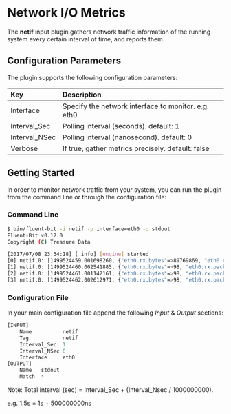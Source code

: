 # Network I/O Metrics

The **netif** input plugin gathers network traffic information of the running system every certain interval of time, and reports them.

## Configuration Parameters

The plugin supports the following configuration parameters:

| Key | Description |
| :--- | :--- |
| Interface | Specify the network interface to monitor. e.g. eth0 |
| Interval\_Sec | Polling interval \(seconds\).  default: 1 |
| Interval\_NSec | Polling interval \(nanosecond\). default: 0 |
| Verbose | If true, gather metrics precisely. default: false |

## Getting Started

In order to monitor network traffic from your system, you can run the plugin from the command line or through the configuration file:

### Command Line

```bash
$ bin/fluent-bit -i netif -p interface=eth0 -o stdout
Fluent-Bit v0.12.0
Copyright (C) Treasure Data

[2017/07/08 23:34:18] [ info] [engine] started
[0] netif.0: [1499524459.001698260, {"eth0.rx.bytes"=>89769869, "eth0.rx.packets"=>73357, "eth0.rx.errors"=>0, "eth0.tx.bytes"=>4256474, "eth0.tx.packets"=>24293, "eth0.tx.errors"=>0}]
[1] netif.0: [1499524460.002541885, {"eth0.rx.bytes"=>98, "eth0.rx.packets"=>1, "eth0.rx.errors"=>0, "eth0.tx.bytes"=>98, "eth0.tx.packets"=>1, "eth0.tx.errors"=>0}]
[2] netif.0: [1499524461.001142161, {"eth0.rx.bytes"=>98, "eth0.rx.packets"=>1, "eth0.rx.errors"=>0, "eth0.tx.bytes"=>98, "eth0.tx.packets"=>1, "eth0.tx.errors"=>0}]
[3] netif.0: [1499524462.002612971, {"eth0.rx.bytes"=>98, "eth0.rx.packets"=>1, "eth0.rx.errors"=>0, "eth0.tx.bytes"=>98, "eth0.tx.packets"=>1, "eth0.tx.errors"=>0}]
```

### Configuration File

In your main configuration file append the following _Input_ & _Output_ sections:

```python
[INPUT]
    Name          netif
    Tag           netif
    Interval_Sec  1
    Interval_NSec 0
    Interface     eth0
[OUTPUT]
    Name   stdout
    Match  *
```

Note: Total interval \(sec\) = Interval\_Sec + \(Interval\_Nsec / 1000000000\).

e.g. 1.5s = 1s + 500000000ns

